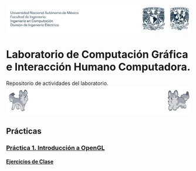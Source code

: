 ![Buaf](buaf.png)
# Laboratorio de Computación Gráfica e Interacción Humano Computadora. 
Repositorio de actividades del laboratorio.
![Buef](buef.png)
## Prácticas
### [Práctica 1. Introducción a OpenGL](Practica-1/)
#### [Ejercicios de Clase](Practica-1/Ejercicios%20Clase)
